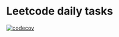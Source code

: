 # Leetcode daily tasks

[![codecov](https://codecov.io/gh/denis-sukhoverkhov/rust_lc/graph/badge.svg?token=7DBEHU35C7)](https://codecov.io/gh/denis-sukhoverkhov/rust_lc)
